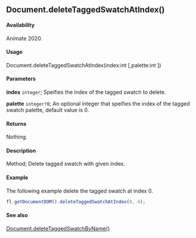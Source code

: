 ## Document.deleteTaggedSwatchAtIndex()

#### Availability

Animate 2020.

#### Usage

Document.deleteTaggedSwatchAtIndex(index:int [,palette:int ])

#### Parameters

**index** `integer`; Speifies the index of the tagged swatch to delete.

**palette** `integer?0`; An optional integer that speifies the index of the tagged swatch palette, default value is 0.

#### Returns

Nothing.

#### Description

Method; Delete tagged swatch with given index.

#### Example

The following example delete the tagged swatch at index 0.

```javascript
fl.getDocumentDOM().deleteTaggedSwatchAtIndex(0, 4);
```

#### See also

[Document.deleteTaggedSwatchByName()](../Document_object/Document6066.md)
